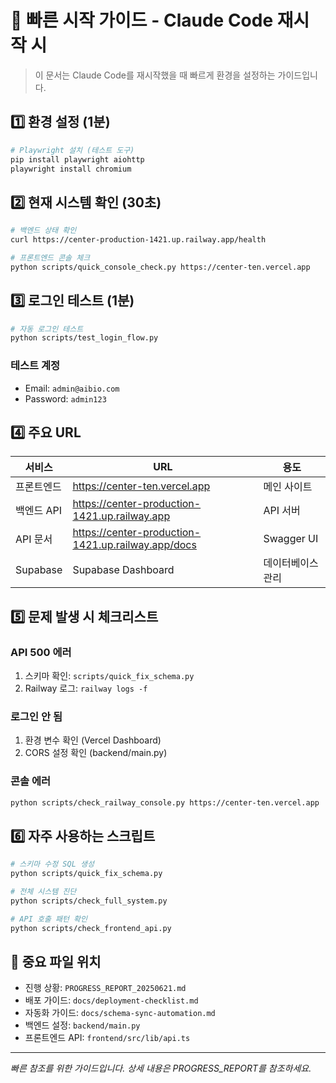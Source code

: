 # 🚀 빠른 시작 가이드 - Claude Code 재시작 시

> 이 문서는 Claude Code를 재시작했을 때 빠르게 환경을 설정하는 가이드입니다.

## 1️⃣ 환경 설정 (1분)

```bash
# Playwright 설치 (테스트 도구)
pip install playwright aiohttp
playwright install chromium
```

## 2️⃣ 현재 시스템 확인 (30초)

```bash
# 백엔드 상태 확인
curl https://center-production-1421.up.railway.app/health

# 프론트엔드 콘솔 체크
python scripts/quick_console_check.py https://center-ten.vercel.app
```

## 3️⃣ 로그인 테스트 (1분)

```bash
# 자동 로그인 테스트
python scripts/test_login_flow.py
```

### 테스트 계정
- Email: `admin@aibio.com`
- Password: `admin123`

## 4️⃣ 주요 URL

| 서비스 | URL | 용도 |
|-------|-----|------|
| 프론트엔드 | https://center-ten.vercel.app | 메인 사이트 |
| 백엔드 API | https://center-production-1421.up.railway.app | API 서버 |
| API 문서 | https://center-production-1421.up.railway.app/docs | Swagger UI |
| Supabase | Supabase Dashboard | 데이터베이스 관리 |

## 5️⃣ 문제 발생 시 체크리스트

### API 500 에러
1. 스키마 확인: `scripts/quick_fix_schema.py`
2. Railway 로그: `railway logs -f`

### 로그인 안 됨
1. 환경 변수 확인 (Vercel Dashboard)
2. CORS 설정 확인 (backend/main.py)

### 콘솔 에러
```bash
python scripts/check_railway_console.py https://center-ten.vercel.app
```

## 6️⃣ 자주 사용하는 스크립트

```bash
# 스키마 수정 SQL 생성
python scripts/quick_fix_schema.py

# 전체 시스템 진단
python scripts/check_full_system.py

# API 호출 패턴 확인
python scripts/check_frontend_api.py
```

## 📌 중요 파일 위치

- 진행 상황: `PROGRESS_REPORT_20250621.md`
- 배포 가이드: `docs/deployment-checklist.md`
- 자동화 가이드: `docs/schema-sync-automation.md`
- 백엔드 설정: `backend/main.py`
- 프론트엔드 API: `frontend/src/lib/api.ts`

---

*빠른 참조를 위한 가이드입니다. 상세 내용은 PROGRESS_REPORT를 참조하세요.*